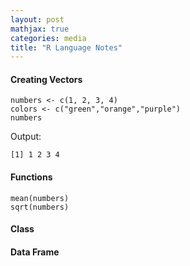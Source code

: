 ```yaml
---
layout: post
mathjax: true
categories: media
title: "R Language Notes"
---
```


#### Creating Vectors
```
numbers <- c(1, 2, 3, 4)
colors <- c("green","orange","purple")
numbers
```
Output:
```
[1] 1 2 3 4
```

#### Functions
```
mean(numbers)
sqrt(numbers) 
```

#### Class


#### Data Frame
